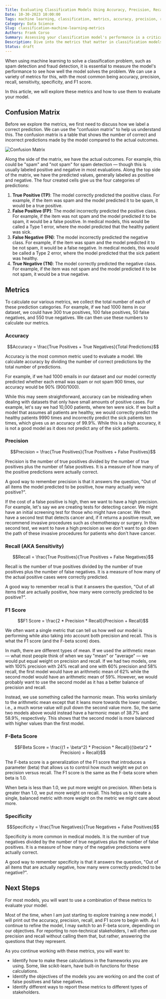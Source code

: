 ```yaml
---
Title: Evaluating Classification Models Using Accuracy, Precision, Recall, and More
Date: 10-30-2023 10:00:00
Tags: machine learning, classification, metrics, accuracy, precision, recall, f1 score
Category: Data Science
Slug: classification-machine-learning-metrics
Authors: Frank Corso
Summary: Assessing your classification model's performance is a critical step. This article explores the key classification metrics such as accuracy, precision, recall, f1 score, and specificity. 
Description: Dive into the metrics that matter in classification models in machine learning. Understand accuracy, precision, recall, and more to make informed decisions about your models.
Status: draft
---
```


When using machine learning to solve a classification problem, such as spam detection and fraud detection, it is essential to measure the model's performance to see how well the model solves the problem. We can use a variety of metrics for this, with the most common being accuracy, precision, recall, sensitivity, specificity, and F1 score.

In this article, we will explore these metrics and how to use them to evaluate your model.

## Confusion Matrix

Before we explore the metrics, we first need to discuss how we label a correct prediction. We can use the "confusion matrix" to help us understand this. The confusion matrix is a table that shows the number of correct and incorrect predictions made by the model compared to the actual outcomes.

![Confusion Matrix](/images/classification-ml-metrics/confusion-matrix.png)

Along the side of the matrix, we have the actual outcomes. For example, this could be "spam" and "not spam" for spam detection — though this is usually labeled positive and negative in most evaluations. Along the top side of the matrix, we have the predicted values, generally labeled as positive and negative. The four created cells give us the four categories of predictions:

1. **True Positive (TP)**: The model correctly predicted the positive class. For example, if the item was spam and the model predicted it to be spam, it would be a true positive.
2. **False Positive (FP)**: The model incorrectly predicted the positive class. For example, if the item was not spam and the model predicted it to be spam, it would be a false positive. In medical models, this would be called a Type 1 error, where the model predicted that the healthy patient was sick.
3. **False Negative (FN)**: The model incorrectly predicted the negative class. For example, if the item was spam and the model predicted it to be not spam, it would be a false negative. In medical models, this would be called a Type 2 error, where the model predicted that the sick patient was healthy.
4. **True Negative (TN)**: The model correctly predicted the negative class. For example, if the item was not spam and the model predicted it to be not spam, it would be a true negative.

## Metrics

To calculate our various metrics, we collect the total number of each of these prediction categories. For example, if we had 1000 items in our dataset, we could have 300 true positives, 100 false positives, 50 false negatives, and 550 true negatives. We can then use these numbers to calculate our metrics.

### Accuracy

$$Accuracy = \frac{True Positives + True Negatives}{Total Predictions}$$

Accuracy is the most common metric used to evaluate a model. We calculate accuracy by dividing the number of correct predictions by the total number of predictions.

For example, if we had 1000 emails in our dataset and our model correctly predicted whether each email was spam or not spam 900 times, our accuracy would be 90% (900/1000).

While this may seem straightforward, accuracy can be misleading when dealing with datasets that only have small amounts of positive cases. For example, let's say we had 10,000 patients, where ten were sick. If we built a model that assumes all patients are healthy, we would correctly predict the healthy patients 9990 times and incorrectly predict the sick patients ten times, which gives us an accuracy of 99.9%. While this is a high accuracy, it is not a good model as it does not predict any of the sick patients.

### Precision

$$Precision = \frac{True Positives}{True Positives + False Positives}$$

Precision is the number of true positives divided by the number of true positives plus the number of false positives. It is a measure of how many of the positive predictions were actually correct.

A good way to remember precision is that it answers the question, "Out of all items the model predicted to be positive, how many actually were positive?".

If the cost of a false positive is high, then we want to have a high precision. For example, let's say we are creating tests for detecting cancer. We might have an initial screening test for those who might have cancer. We then have a second test that detects cancer and, if it returns a positive result, we recommend invasive procedures such as chemotherapy or surgery. In this second test, we want to have a high precision as we don't want to go down the path of these invasive procedures for patients who don't have cancer. 

### Recall (AKA Sensitivity)

$$Recall = \frac{True Positives}{True Positives + False Negatives}$$

Recall is the number of true positives divided by the number of true positives plus the number of false negatives. It is a measure of how many of the actual positive cases were correctly predicted.

A good way to remember recall is that it answers the question, "Out of all items that are actually positive, how many were correctly predicted to be positive?".

### F1 Score

$$F1 Score = \frac{2 * Precision * Recall}{Precision + Recall}$$

We often want a single metric that can tell us how well our model is performing while also taking into account both precision and recall. This is what the F1 score (and the F-beta score) does.

In math, there are different types of mean. If we used the arithmetic mean — what most people think of when we say "mean" or "average" — we would put equal weight on precision and recall. If we had two models, one with 100% precision with 24% recall and one with 60% precision and 58% recall, the first model would have an arithmetic mean of 62% while the second model would have an arithmetic mean of 59%. However, we would probably want to use the second model as it has a better balance of precision and recall.

Instead, we use something called the harmonic mean. This works similarly to the arithmetic mean except that it leans more towards the lower number, i.e., a much worse value will pull down the second value more. So, the same two models above would instead have a harmonic mean of 38.7% and 58.9%, respectively. This shows that the second model is more balanced with higher values than the first model.

### F-Beta Score

$$FBeta Score = \frac{(1 + \beta^2) * Precision * Recall}{(\beta^2 * Precision) + Recall}$$

The F-beta score is a generalization of the F1 score that introduces a parameter (beta) that allows us to control how much weight we put on precision versus recall. The F1 score is the same as the F-beta score when beta is 1.0. 

When beta is less than 1.0, we put more weight on precision. When beta is greater than 1.0, we put more weight on recall. This helps us to create a single, balanced metric with more weight on the metric we might care about more.

### Specificity

$$Specificity = \frac{True Negatives}{True Negatives + False Positives}$$

Specificity is more common in medical models. It is the number of true negatives divided by the number of true negatives plus the number of false positives. It is a measure of how many of the negative predictions were actually correct.

A good way to remember specificity is that it answers the question, "Out of all items that are actually negative, how many were correctly predicted to be negative?".

## Next Steps

For most models, you will want to use a combination of these metrics to evaluate your model.


Most of the time, when I am just starting to explore training a new model, I will print out the accuracy, precision, recall, and F1 score to begin with. As I continue to refine the model, I may switch to an F-beta score, depending on our objectives. For reporting to non-technical stakeholders, I will often use precision and recall without calling them that, but rather, answering the questions that they represent.

As you continue working with these metrics, you will want to:

* Identify how to make these calculations in the frameworks you are using. Some, like scikit-learn, have built-in functions for these calculations.
* Identify the objectives of the models you are working on and the cost of false positives and false negatives.
* Identify different ways to report these metrics to different types of stakeholders.

